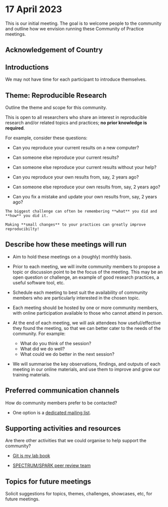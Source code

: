 # 17 April 2023

This is our initial meeting.
The goal is to welcome people to the community and outline how we envision running these Community of Practice meetings.

## Acknowledgement of Country

## Introductions

We may not have time for each participant to introduce themselves.

## Theme: Reproducible Research

Outline the theme and scope for this community.

This is open to all researchers who share an interest in reproducible research and/or related topics and practices; **no prior knowledge is required**.

For example, consider these questions:

- Can you reproduce your current results on a new computer?

- Can someone else reproduce your current results?

- Can someone else reproduce your current results without your help?

- Can you reproduce your own results from, say, 2 years ago?

- Can someone else reproduce your own results from, say, 2 years ago?

- Can you fix a mistake and update your own results from, say, 2 years ago?

```admonish tip
The biggest challenge can often be remembering **what** you did and **how** you did it.

Making **small changes** to your practices can greatly improve reproducibilty!
```

## Describe how these meetings will run

- Aim to hold these meetings on a (roughly) monthly basis.

- Prior to each meeting, we will invite community members to propose a topic or discussion point to be the focus of the meeting. This may be an open question or challenge, an example of good research practices, a useful software tool, etc.

- Schedule each meeting to best suit the availability of community members who are particularly interested in the chosen topic.

- Each meeting should be hosted by one or more community members, with online participation available to those who cannot attend in person.

- At the end of each meeting, we will ask attendees how useful/effective they found the meeting, so that we can better cater to the needs of the community.
  For example:

  - What do you think of the session?
  - What did we do well?
  - What could we do better in the next session?

- We will summarise the key observations, findings, and outputs of each meeting in our online materials, and use them to improve and grow our training materials.

## Preferred communication channels

How do community members prefer to be contacted?

- One option is a [dedicated mailing list](https://lists.unimelb.edu.au/info/reproducible-research-cop).

## Supporting activities and resources

Are there other activities that we could organise to help support the community?

- [Git is my lab book](https://git-is-my-lab-book.net/)

- [SPECTRUM/SPARK peer review team](https://github.com/orgs/spectrum-spark/teams/peer-review)

## Topics for future meetings

Solicit suggestions for topics, themes, challenges, showcases, etc, for future meetings.
